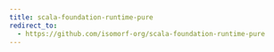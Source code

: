 ```yaml
---
title: scala-foundation-runtime-pure
redirect_to:
  - https://github.com/isomorf-org/scala-foundation-runtime-pure
---
```

